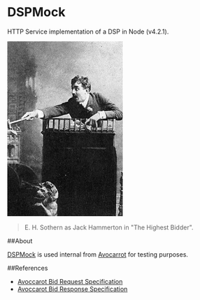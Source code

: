 DSPMock
=======
HTTP Service implementation of a DSP in Node (v4.2.1).

![Jack Hammerton](https://raw.githubusercontent.com/Avocarrot/dspmock/master/jack_hammerton.jpg)
>E. H. Sothern as Jack Hammerton in "The Highest Bidder".

##About

[DSPMock](https://github.com/Avocarrot/dspmock) is used internal from [Avocarrot](http://avocarrot.com) for testing purposes.

##References
- [Avoccarot Bid Request Specification](http://docs.avocarrot.com/avx/bid-request)
- [Avoccarot Bid Response Specification](http://docs.avocarrot.com/avx/bid-response)
